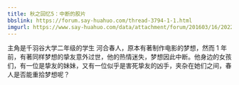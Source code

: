 ```yaml
---
title: 秋之回忆5：中断的胶片
bbslink: https://forum.say-huahuo.com/thread-3794-1-1.html
imgurl: https://www.say-huahuo.com/data/attachment/forum/201603/16/202206tnehta5h5tbxe6tj.jpg
---
```


主角是千羽谷大学二年级的学生 河合春人，原本有著制作电影的梦想，然而 1 年前，有著同样梦想的挚友意外过世，他的热情迷失，梦想因此中断。他身边的女孩们，有一位是挚友的妹妹，又有一位似乎是害死挚友的凶手，夹杂在她们之间，春人是否能重拾梦想呢？<!--more-->
